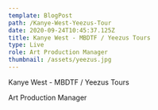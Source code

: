 ```yaml
---
template: BlogPost
path: /Kanye-West-Yeezus-Tour
date: 2020-09-24T10:45:37.125Z
title: Kanye West - MBDTF / Yeezus Tours
type: Live
role: Art Production Manager
thumbnail: /assets/yeezus.jpg
---
```

<!--StartFragment-->

Kanye West - MBDTF / Yeezus Tours

Art Production Manager

<!--EndFragment-->
